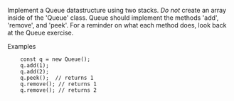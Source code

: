 Implement a Queue datastructure using two stacks.
*Do not* create an array inside of the 'Queue' class.
Queue should implement the methods 'add', 'remove', and 'peek'.
For a reminder on what each method does, look back
at the Queue exercise.


Examples

```
    const q = new Queue();
    q.add(1);
    q.add(2);
    q.peek();  // returns 1
    q.remove(); // returns 1
    q.remove(); // returns 2
```
